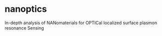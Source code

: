 # nanoptics
In-depth analysis of NANomaterials for OPTICal localized surface plasmon resonance Sensing
